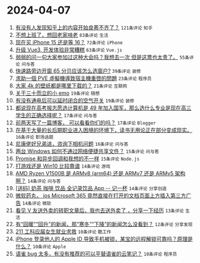 # 2024-04-07

1. [有没有人发现知乎上的内容开始良莠不齐了？](https://www.v2ex.com/t/1030157) `121条评论` `知乎`
1. [不想上班了，想回老家啃老](https://www.v2ex.com/t/1030200) `83条评论` `生活`
1. [现在买 iPhone 15 还是等 16？](https://www.v2ex.com/t/1030125) `72条评论` `iPhone`
1. [升级 Vue3, 开发体验非常糟糕](https://www.v2ex.com/t/1030170) `63条评论` `Vue.js`
1. [弱弱的问一句大家参加过这种大会吗？我想去一次 但是这票也太贵了。](https://www.v2ex.com/t/1030145) `55条评论` `问与答`
1. [快速路旁边开窗 65 分贝应该怎么选窗户?](https://www.v2ex.com/t/1030123) `39条评论` `装修`
1. [求助一個 PVE 虛擬機導致宿主機重啓的問題](https://www.v2ex.com/t/1030185) `23条评论` `程序员`
1. [大家 4k 的壁纸都是哪里下载的？](https://www.v2ex.com/t/1030112) `21条评论` `互联网`
1. [关于三十而立的小 emo](https://www.v2ex.com/t/1030218) `19条评论` `随想`
1. [有没有通电后可以延时闭合的空气开关](https://www.v2ex.com/t/1030115) `19条评论` `装修`
1. [都说现在高考报志愿选计算机是 49 年加入国军，那么选什么专业是现在高三学生的正确选择呢？](https://www.v2ex.com/t/1030260) `17条评论` `问与答`
1. [前两天写了一篇博客， 可以看看你们的吗？](https://www.v2ex.com/t/1030190) `17条评论` `Blogger`
1. [在基于大量的长后期职业进入困境的环境下，读书无用论正在部分变成现实。](https://www.v2ex.com/t/1030249) `16条评论` `职场话题`
1. [尼康佬好兄弟进，咨询下相机问题](https://www.v2ex.com/t/1030140) `16条评论` `问与答`
1. [两台 Windows 如何不通过网络便捷共享文件？](https://www.v2ex.com/t/1030247) `15条评论` `问与答`
1. [Promise 和异步回调和我想的不一样](https://www.v2ex.com/t/1030139) `15条评论` `Node.js`
1. [打游戏还是 Win10 比较靠谱](https://www.v2ex.com/t/1030230) `14条评论` `游戏`
1. [AMD Ryzen V1500B 是 ARMv8 (arm64) 还是 ARMv7 还是 ARMv5 架构啊？](https://www.v2ex.com/t/1030225) `14条评论` `问与答`
1. [[送码] 奶茶 咖啡 饮品 全记录饮品 App -- 记一杯](https://www.v2ex.com/t/1030127) `14条评论` `分享创造`
1. [微软药丸， ios Microsoft 365 竟然直接在打开的文档页面上方插入第三方广告](https://www.v2ex.com/t/1030118) `14条评论` `微软`
1. [看见 V 友送外卖的转职文章后，我也去送外卖了 ，分享一下经历](https://www.v2ex.com/t/1030246) `13条评论` `生活`
1. [有“回暖”“回升”的新闻，那“寒冬”“下降”的新闻怎么没看到？](https://www.v2ex.com/t/1030234) `12条评论` `分享发现`
1. [211 工科应届女生就业求救](https://www.v2ex.com/t/1030266) `10条评论` `酷工作`
1. [iPhone 登录他人的 Apple ID 导致手机被锁，某宝的远程解锁可靠吗？原理是什么？](https://www.v2ex.com/t/1030262) `10条评论` `Apple`
1. [语雀 bug 太多，有没有推荐的可以平替语雀的云笔记？](https://www.v2ex.com/t/1030144) `10条评论` `程序员`
